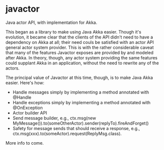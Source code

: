 javactor
========

Java actor API, with implementation for Akka.

This began as a library to make using Java Akka easier. Though it's evolution, it became clear that the clients
of the API didn't need to have a dependency on Akka at all; their need couls be satisfied with an actor API general
actor system provider. This is with the rather considerable caveat that many of the features Javactor exposes are
provided by and modeled after Akka. In theory, though, any actor system providing the same features could supplant Akka
in an application, without the need to rewrite any of the actors.

The principal value of Javactor at this time, though, is to make Java Akka easier.  Here's how:
* Handle messages simply by implementing a method annotated with @Handle
* Handle exceptions simply by implementing a method annotated with @OnException
* Actor builder API
* Send message builder, e.g., ctx.msg(new MyMessage()).to(someOtherActor).sender(replyTo).fireAndForget()
* Safety for message sends that should receive a response, e.g., ctx.msg(xxx).to(someActor).request(ReplyMsg.class).

More info to come.
